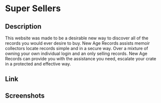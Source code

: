 # Super Sellers

## Description
This website was made to be a desirable new way to discover all of the records you would ever desire to buy. New Age Records assists memoir collectors locate records simple and in a secure way. Over a mixture of owning your own individual login and an only selling records. New Age Records can provide you with the assistance you need, escalate your crate in a protected and effective way.



## Link


## Screenshots

